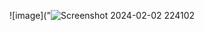 

![image]("![Screenshot 2024-02-02 224102](https://github.com/Nermin-m/youtubeCloneAppp/assets/58363422/daaa4cff-054c-4315-8670-978596c97f5f.png)





 
